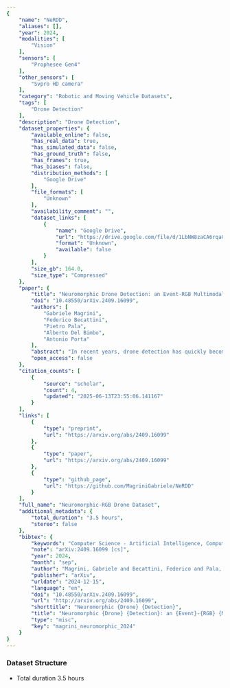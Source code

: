 ```yaml
---
{
    "name": "NeRDD",
    "aliases": [],
    "year": 2024,
    "modalities": [
        "Vision"
    ],
    "sensors": [
        "Prophesee Gen4"
    ],
    "other_sensors": [
        "Svpro HD camera"
    ],
    "category": "Robotic and Moving Vehicle Datasets",
    "tags": [
        "Drone Detection"
    ],
    "description": "Drone Detection",
    "dataset_properties": {
        "available_online": false,
        "has_real_data": true,
        "has_simulated_data": false,
        "has_ground_truth": false,
        "has_frames": true,
        "has_biases": false,
        "distribution_methods": [
            "Google Drive"
        ],
        "file_formats": [
            "Unknown"
        ],
        "availability_comment": "",
        "dataset_links": [
            {
                "name": "Google Drive",
                "url": "https://drive.google.com/file/d/1LbNW8zaCA6rqaGNA54IeqgjovY_aLSeU/view?usp=sharing",
                "format": "Unknown",
                "available": false
            }
        ],
        "size_gb": 164.0,
        "size_type": "Compressed"
    },
    "paper": {
        "title": "Neuromorphic Drone Detection: an Event-RGB Multimodal Approach",
        "doi": "10.48550/arXiv.2409.16099",
        "authors": [
            "Gabriele Magrini",
            "Federico Becattini",
            "Pietro Pala",
            "Alberto Del Bimbo",
            "Antonio Porta"
        ],
        "abstract": "In recent years, drone detection has quickly become a subject of extreme interest: the potential for fast-moving objects of contained dimensions to be used for malicious intents or even terrorist attacks has posed attention to the necessity for precise and resilient systems for detecting and identifying such elements. While extensive literature and works exist on object detection based on RGB data, it is also critical to recognize the limits of such modality when applied to UAVs detection. Detecting drones indeed poses several challenges such as fast-moving objects and scenes with a high dynamic range or, even worse, scarce illumination levels. Neuromorphic cameras, on the other hand, can retain precise and rich spatio-temporal information in situations that are challenging for RGB cameras. They are resilient to both high-speed moving objects and scarce illumination settings, while prone to suffer a rapid loss of information when the objects in the scene are static. In this context, we present a novel model for integrating both domains together, leveraging multimodal data to take advantage of the best of both worlds. To this end, we also release NeRDD (Neuromorphic-RGB Drone Detection), a novel spatio-temporally synchronized Event-RGB Drone detection dataset of more than 3.5 hours of multimodal annotated recordings.",
        "open_access": false
    },
    "citation_counts": [
        {
            "source": "scholar",
            "count": 4,
            "updated": "2025-06-13T23:55:06.141167"
        }
    ],
    "links": [
        {
            "type": "preprint",
            "url": "https://arxiv.org/abs/2409.16099"
        },
        {
            "type": "paper",
            "url": "https://arxiv.org/abs/2409.16099"
        },
        {
            "type": "github_page",
            "url": "https://github.com/MagriniGabriele/NeRDD"
        }
    ],
    "full_name": "Neuromorphic-RGB Drone Dataset",
    "additional_metadata": {
        "total_duration": "3.5 hours",
        "stereo": false
    },
    "bibtex": {
        "keywords": "Computer Science - Artificial Intelligence, Computer Science - Computer Vision and Pattern Recognition",
        "note": "arXiv:2409.16099 [cs]",
        "year": 2024,
        "month": "sep",
        "author": "Magrini, Gabriele and Becattini, Federico and Pala, Pietro and Bimbo, Alberto Del and Porta, Antonio",
        "publisher": "arXiv",
        "urldate": "2024-12-15",
        "language": "en",
        "doi": "10.48550/arXiv.2409.16099",
        "url": "http://arxiv.org/abs/2409.16099",
        "shorttitle": "Neuromorphic {Drone} {Detection}",
        "title": "Neuromorphic {Drone} {Detection}: an {Event}-{RGB} {Multimodal} {Approach}",
        "type": "misc",
        "key": "magrini_neuromorphic_2024"
    }
}
---
```


### Dataset Structure

- Total duration 3.5 hours
